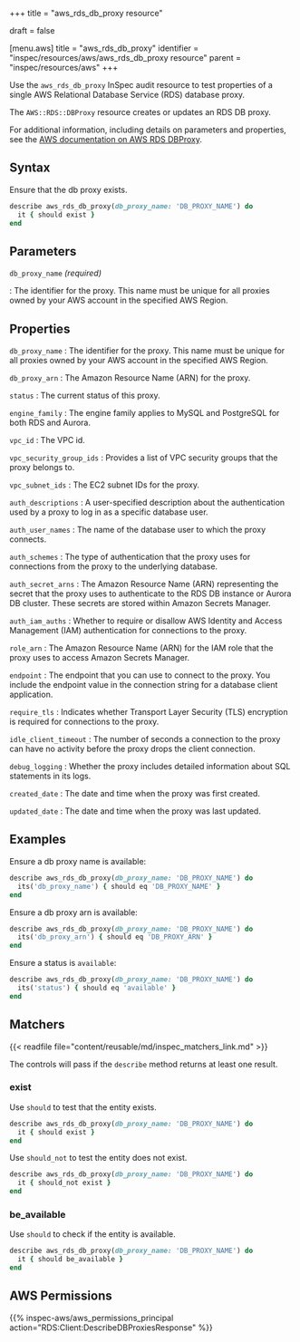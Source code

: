 +++
title = "aws_rds_db_proxy resource"

draft = false


[menu.aws]
title = "aws_rds_db_proxy"
identifier = "inspec/resources/aws/aws_rds_db_proxy resource"
parent = "inspec/resources/aws"
+++

Use the `aws_rds_db_proxy` InSpec audit resource to test properties of a single AWS Relational Database Service (RDS) database proxy.

The `AWS::RDS::DBProxy` resource creates or updates an RDS DB proxy.

For additional information, including details on parameters and properties, see the [AWS documentation on AWS RDS DBProxy](https://docs.aws.amazon.com/AWSCloudFormation/latest/UserGuide/aws-resource-rds-dbproxy.html).

## Syntax

Ensure that the db proxy exists.

```ruby
describe aws_rds_db_proxy(db_proxy_name: 'DB_PROXY_NAME') do
  it { should exist }
end
```

## Parameters

`db_proxy_name` _(required)_

: The identifier for the proxy. This name must be unique for all proxies owned by your AWS account in the specified AWS Region.

## Properties

`db_proxy_name`
: The identifier for the proxy. This name must be unique for all proxies owned by your AWS account in the specified AWS Region.

`db_proxy_arn`
: The Amazon Resource Name (ARN) for the proxy.

`status`
: The current status of this proxy.

`engine_family`
: The engine family applies to MySQL and PostgreSQL for both RDS and Aurora.

`vpc_id`
: The VPC id.

`vpc_security_group_ids`
: Provides a list of VPC security groups that the proxy belongs to.

`vpc_subnet_ids`
: The EC2 subnet IDs for the proxy.

`auth_descriptions`
: A user-specified description about the authentication used by a proxy to log in as a specific database user.

`auth_user_names`
: The name of the database user to which the proxy connects.

`auth_schemes`
: The type of authentication that the proxy uses for connections from the proxy to the underlying database.

`auth_secret_arns`
: The Amazon Resource Name (ARN) representing the secret that the proxy uses to authenticate to the RDS DB instance or Aurora DB cluster. These secrets are stored within Amazon Secrets Manager.

`auth_iam_auths`
: Whether to require or disallow AWS Identity and Access Management (IAM) authentication for connections to the proxy.

`role_arn`
: The Amazon Resource Name (ARN) for the IAM role that the proxy uses to access Amazon Secrets Manager.

`endpoint`
: The endpoint that you can use to connect to the proxy. You include the endpoint value in the connection string for a database client application.

`require_tls`
: Indicates whether Transport Layer Security (TLS) encryption is required for connections to the proxy.

`idle_client_timeout`
: The number of seconds a connection to the proxy can have no activity before the proxy drops the client connection.

`debug_logging`
: Whether the proxy includes detailed information about SQL statements in its logs.

`created_date`
: The date and time when the proxy was first created.

`updated_date`
: The date and time when the proxy was last updated.

## Examples

Ensure a db proxy name is available:

```ruby
describe aws_rds_db_proxy(db_proxy_name: 'DB_PROXY_NAME') do
  its('db_proxy_name') { should eq 'DB_PROXY_NAME' }
end
```

Ensure a db proxy arn is available:

```ruby
describe aws_rds_db_proxy(db_proxy_name: 'DB_PROXY_NAME') do
  its('db_proxy_arn') { should eq 'DB_PROXY_ARN' }
end
```

Ensure a status is `available`:

```ruby
describe aws_rds_db_proxy(db_proxy_name: 'DB_PROXY_NAME') do
  its('status') { should eq 'available' }
end
```

## Matchers

{{< readfile file="content/reusable/md/inspec_matchers_link.md" >}}

The controls will pass if the `describe` method returns at least one result.

### exist

Use `should` to test that the entity exists.

```ruby
describe aws_rds_db_proxy(db_proxy_name: 'DB_PROXY_NAME') do
  it { should exist }
end
```

Use `should_not` to test the entity does not exist.

```ruby
describe aws_rds_db_proxy(db_proxy_name: 'DB_PROXY_NAME') do
  it { should_not exist }
end
```

### be_available

Use `should` to check if the entity is available.

```ruby
describe aws_rds_db_proxy(db_proxy_name: 'DB_PROXY_NAME') do
  it { should be_available }
end
```

## AWS Permissions

{{% inspec-aws/aws_permissions_principal action="RDS:Client:DescribeDBProxiesResponse" %}}
